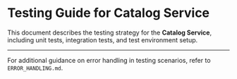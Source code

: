 # Testing Guide for Catalog Service

This document describes the testing strategy for the **Catalog Service**, including unit tests, integration tests, and test environment setup.

---
For additional guidance on error handling in testing scenarios, refer to `ERROR_HANDLING.md`.

